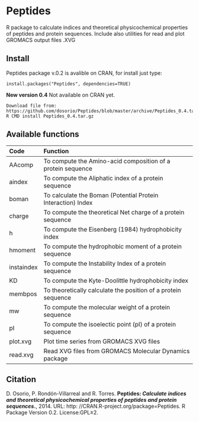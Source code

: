 Peptides
========
R package to calculate indices and theoretical physicochemical properties of peptides and protein sequences. Include also utilities for read and plot GROMACS output files .XVG

Install
-------
Peptides package v.0.2 is avalible on CRAN, for install just type:
```
install.packages("Peptides", dependencies=TRUE)
```
**New version 0.4** Not available on CRAN yet.
```
Download file from: https://github.com/dosorio/Peptides/blob/master/archive/Peptides_0.4.tar.gz
R CMD install Peptides_0.4.tar.gz
```

Available functions
-------------------
| Code        | Function |
| :------------- |:-------------|
|AAcomp  |	To compute the Amino-acid composition of a protein sequence|
|aindex  |	To compute the Aliphatic index of a protein sequence |
|boman   |	To calculate the Boman (Potential Protein Interaction) Index |
|charge  |	To compute the theoretical Net charge of a protein sequence |
|h	| To compute the Eisenberg (1984) hydrophobicity index |
|hmoment  |	To compute the hydrophobic moment of a protein sequence |
|instaindex	| To compute the Instability Index of a protein sequence |
|KD	| To compute the Kyte-Doolittle hydrophobicity index |
|membpos |	To theoretically calculate the position of a protein sequence |
|mw	| To compute the molecular weight of a protein sequence |
|pI	| To compute the isoelectic point (pI) of a protein sequence |
|plot.xvg	| Plot time series from GROMACS XVG files | 
|read.xvg |	Read XVG files from GROMACS Molecular Dynamics package |

Citation
--------
D. Osorio, P. Rondón-Villarreal and R. Torres. **Peptides: *Calculate indices and theoretical physicochemical properties of peptides and protein sequences*.**, 2014. URL: http: //CRAN.R-project.org/package=Peptides. R Package Version 0.2. License:GPL≥2.
